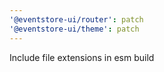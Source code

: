 ```yaml
---
'@eventstore-ui/router': patch
'@eventstore-ui/theme': patch
---
```


Include file extensions in esm build
